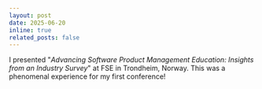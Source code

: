 ```yaml
---
layout: post
date: 2025-06-20
inline: true
related_posts: false
---
```


I presented "<i>Advancing Software Product Management Education: Insights from an Industry Survey</i>" at FSE in Trondheim, Norway. This was a phenomenal experience for my first conference!
